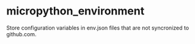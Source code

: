 # micropython_environment

Store configuration variables in env.json files that are not syncronized to github.com.